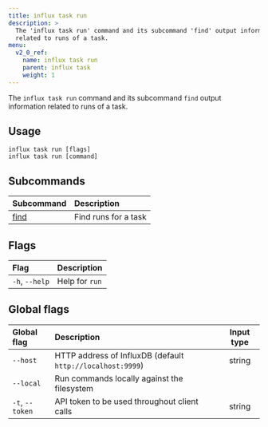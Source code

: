 ```yaml
---
title: influx task run
description: >
  The 'influx task run' command and its subcommand 'find' output information
  related to runs of a task.
menu:
  v2_0_ref:
    name: influx task run
    parent: influx task
    weight: 1
---
```


The `influx task run` command and its subcommand `find` output information related to runs of a task.

## Usage
```
influx task run [flags]
influx task run [command]
```

## Subcommands
| Subcommand                                       | Description          |
|:----------                                       |:-----------          |
| [find](/v2.0/reference/cli/influx/task/run/find) | Find runs for a task |

## Flags
| Flag           | Description    |
|:----           |:-----------    |
| `-h`, `--help` | Help for `run` |

## Global flags
| Global flag     | Description                                                | Input type |
|:-----------     |:-----------                                                |:----------:|
| `--host`        | HTTP address of InfluxDB (default `http://localhost:9999`) | string     |
| `--local`       | Run commands locally against the filesystem                |            |
| `-t`, `--token` | API token to be used throughout client calls               | string     |
